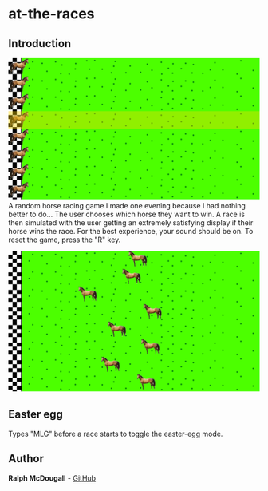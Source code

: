 # at-the-races
## Introduction
![Start view](readme_images/Start.png?raw=true "Start view")
A random horse racing game I made one evening because I had nothing better to do... The user chooses which horse they want to win.
A race is then simulated with the user getting an extremely satisfying display if their horse wins the race. For the best
experience, your sound should be on. To reset the game, press the "R" key.

![During race](readme_images/InRace.png?raw=true "During race")

## Easter egg
Types "MLG" before a race starts to toggle the easter-egg mode.

## Author
**Ralph McDougall** - [GitHub](https://github.com/RalphMcDougall)
